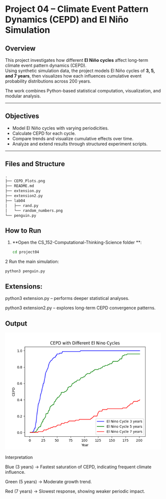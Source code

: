 # Project 04 – Climate Event Pattern Dynamics (CEPD) and El Niño Simulation

## Overview
This project investigates how different **El Niño cycles** affect long-term climate event pattern dynamics (CEPD).  
Using synthetic simulation data, the project models El Niño cycles of **3, 5, and 7 years**, then visualizes how each influences cumulative event probability distributions across 200 years.

The work combines Python-based statistical computation, visualization, and modular analysis.  

---

## Objectives
- Model El Niño cycles with varying periodicities.  
- Calculate CEPD for each cycle.  
- Compare trends and visualize cumulative effects over time.  
- Analyze and extend results through structured experiment scripts.

---

## Files and Structure

```
.
├── CEPD_Plots.png
├── README.md
├── extension.py
├── extension2.py
├── lab04
│   ├── rand.py
│   └── random_numbers.png
└── penguin.py
```

## How to Run

1. **Open the CS_152-Computational-Thinking-Science folder **:
   ```bash
   cd project04
   ```
2 Run the main simulation:
```
python3 penguin.py
```
## Extensions:

python3 extension.py – performs deeper statistical analyses.

python3 extension2.py – explores long-term CEPD convergence patterns.

## Output
![CEPD with Different El Niño Cycles](CEPD_Plots.png)

Interpretation

Blue (3 years) → Fastest saturation of CEPD, indicating frequent climate influence.

Green (5 years) → Moderate growth trend.

Red (7 years) → Slowest response, showing weaker periodic impact.



